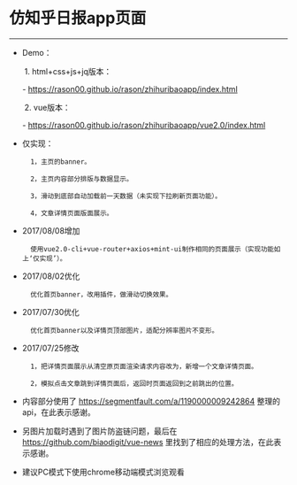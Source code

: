 # 仿知乎日报app页面

---

- Demo：

        1. html+css+js+jq版本：

         - https://rason00.github.io/rason/zhihuribaoapp/index.html

        2. vue版本：

         - https://rason00.github.io/rason/zhihuribaoapp/vue2.0/index.html

- 仅实现：

        1，主页的banner。

        2，主页内容部分排版与数据显示。

        3，滑动到底部自动加载前一天数据（未实现下拉刷新页面功能）。

        4，文章详情页面版面展示。

- 2017/08/08增加

        使用vue2.0-cli+vue-router+axios+mint-ui制作相同的页面展示（实现功能如上‘仅实现’）。  

- 2017/08/02优化

        优化首页banner，改用插件，做滑动切换效果。

- 2017/07/30优化

        优化首页banner以及详情页顶部图片，适配分辨率图片不变形。

- 2017/07/25修改

        1，把详情页面展示从清空原页面渲染请求内容改为，新增一个文章详情页面。
        
        2，模拟点击文章跳到详情页面后，返回时页面返回到之前跳出的位置。

- 内容部分使用了 https://segmentfault.com/a/1190000009242864 整理的api，在此表示感谢。 

- 另图片加载时遇到了图片防盗链问题，最后在 https://github.com/biaodigit/vue-news 里找到了相应的处理方法，在此表示感谢。

- 建议PC模式下使用chrome移动端模式浏览观看

